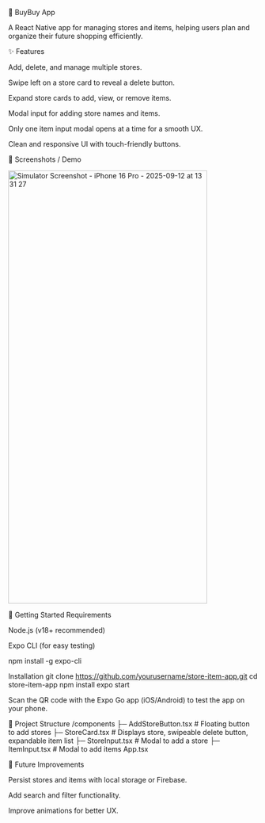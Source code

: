 🛒 BuyBuy App

A React Native app for managing stores and items, helping users plan and organize their future shopping efficiently.



✨ Features

Add, delete, and manage multiple stores.

Swipe left on a store card to reveal a delete button.

Expand store cards to add, view, or remove items.

Modal input for adding store names and items.

Only one item input modal opens at a time for a smooth UX.

Clean and responsive UI with touch-friendly buttons.



📸 Screenshots / Demo



<img width="402" height="874" alt="Simulator Screenshot - iPhone 16 Pro - 2025-09-12 at 13 31 27" src="https://github.com/user-attachments/assets/06d4eaae-6f90-4ac7-bbdb-fc73c9a727ac" />



🚀 Getting Started
Requirements

Node.js (v18+ recommended)

Expo CLI (for easy testing)

npm install -g expo-cli

Installation
git clone https://github.com/yourusername/store-item-app.git
cd store-item-app
npm install
expo start


Scan the QR code with the Expo Go app (iOS/Android) to test the app on your phone.

📁 Project Structure
/components
  ├─ AddStoreButton.tsx     # Floating button to add stores
  ├─ StoreCard.tsx          # Displays store, swipeable delete button, expandable item list
  ├─ StoreInput.tsx         # Modal to add a store
  ├─ ItemInput.tsx          # Modal to add items
App.tsx



🔮 Future Improvements

Persist stores and items with local storage or Firebase.

Add search and filter functionality.

Improve animations for better UX.
